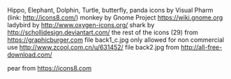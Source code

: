 Hippo, Elephant, Dolphin, Turtle, butterfly, panda icons by Visual Pharm (link: http://icons8.com/)
monkey by Gnome Project https://wiki.gnome.org
ladybird by http://www.oxygen-icons.org/
shark by http://schollidesign.deviantart.com/
the rest of the icons (29) from https://graphicburger.com
file back1_c.jpg only allowed for non commercial use http://www.zcool.com.cn/u/631452/
file back2.jpg from http://all-free-download.com/

pear from https://icons8.com